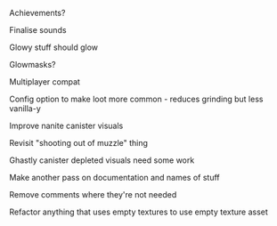 Achievements?

Finalise sounds

Glowy stuff should glow

Glowmasks?

Multiplayer compat

Config option to make loot more common - reduces grinding but less vanilla-y

Improve nanite canister visuals

Revisit "shooting out of muzzle" thing

Ghastly canister depleted visuals need some work

Make another pass on documentation and names of stuff

Remove comments where they're not needed

Refactor anything that uses empty textures to use empty texture asset